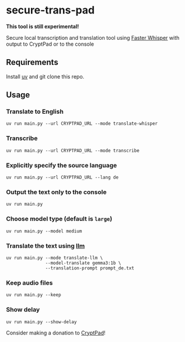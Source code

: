 # secure-trans-pad
**This tool is still experimental!**

Secure local transcription and translation tool using [Faster Whisper](https://github.com/SYSTRAN/faster-whisper) with output to CryptPad or to the console

## Requirements
Install [uv](https://docs.astral.sh/uv/) and git clone this repo.

## Usage
### Translate to English
```
uv run main.py --url CRYPTPAD_URL --mode translate-whisper
```
### Transcribe
```
uv run main.py --url CRYPTPAD_URL --mode transcribe
```
### Explicitly specify the source language
```
uv run main.py --url CRYPTPAD_URL --lang de
```
### Output the text only to the console
```
uv run main.py
```
### Choose model type (default is `large`)
```
uv run main.py --model medium
```
### Translate the text using [llm](https://github.com/simonw/llm)
```
uv run main.py --mode translate-llm \
               --model-translate gemma3:1b \
               --translation-prompt prompt_de.txt
```
### Keep audio files
```
uv run main.py --keep
```
### Show delay
```
uv run main.py --show-delay
```

Consider making a donation to [CryptPad](https://cryptpad.org)!
